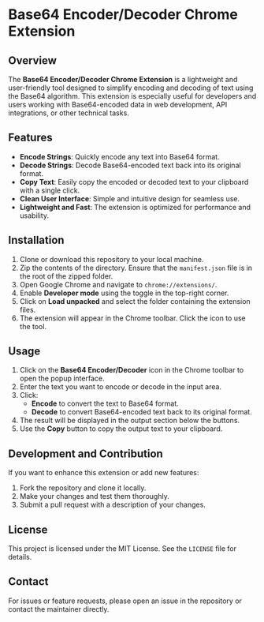 # Base64 Encoder/Decoder Chrome Extension

## Overview
The **Base64 Encoder/Decoder Chrome Extension** is a lightweight and user-friendly tool designed to simplify encoding and decoding of text using the Base64 algorithm. This extension is especially useful for developers and users working with Base64-encoded data in web development, API integrations, or other technical tasks.

## Features
- **Encode Strings**: Quickly encode any text into Base64 format.
- **Decode Strings**: Decode Base64-encoded text back into its original format.
- **Copy Text**: Easily copy the encoded or decoded text to your clipboard with a single click.
- **Clean User Interface**: Simple and intuitive design for seamless use.
- **Lightweight and Fast**: The extension is optimized for performance and usability.

## Installation

1. Clone or download this repository to your local machine.
2. Zip the contents of the directory. Ensure that the `manifest.json` file is in the root of the zipped folder.
3. Open Google Chrome and navigate to `chrome://extensions/`.
4. Enable **Developer mode** using the toggle in the top-right corner.
5. Click on **Load unpacked** and select the folder containing the extension files.
6. The extension will appear in the Chrome toolbar. Click the icon to use the tool.

## Usage

1. Click on the **Base64 Encoder/Decoder** icon in the Chrome toolbar to open the popup interface.
2. Enter the text you want to encode or decode in the input area.
3. Click:
   - **Encode** to convert the text to Base64 format.
   - **Decode** to convert Base64-encoded text back to its original format.
4. The result will be displayed in the output section below the buttons.
5. Use the **Copy** button to copy the output text to your clipboard.

## Development and Contribution
If you want to enhance this extension or add new features:
1. Fork the repository and clone it locally.
2. Make your changes and test them thoroughly.
3. Submit a pull request with a description of your changes.

## License
This project is licensed under the MIT License. See the `LICENSE` file for details.

## Contact
For issues or feature requests, please open an issue in the repository or contact the maintainer directly.

